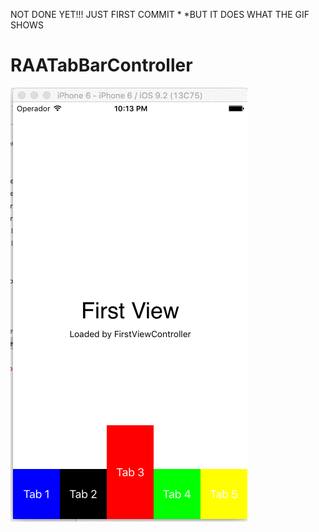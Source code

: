 NOT DONE YET!!! JUST FIRST COMMIT *
*BUT IT DOES WHAT THE GIF SHOWS

# RAATabBarController

![RAATabBarController First Example](https://raw.githubusercontent.com/araujoraphael/RAATabBarController/master/example.gif)

